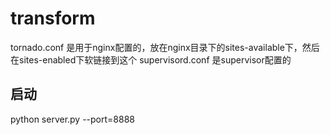 # transform
tornado.conf 是用于nginx配置的，放在nginx目录下的sites-available下，然后在sites-enabled下软链接到这个
supervisord.conf 是supervisor配置的
## 启动
python server.py --port=8888
